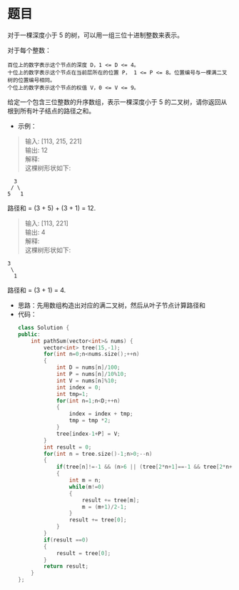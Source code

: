 # 题目
对于一棵深度小于 5 的树，可以用一组三位十进制整数来表示。

对于每个整数：

    百位上的数字表示这个节点的深度 D，1 <= D <= 4。
    十位上的数字表示这个节点在当前层所在的位置 P， 1 <= P <= 8。位置编号与一棵满二叉树的位置编号相同。
    个位上的数字表示这个节点的权值 V，0 <= V <= 9。

给定一个包含三位整数的升序数组，表示一棵深度小于 5 的二叉树，请你返回从根到所有叶子结点的路径之和。



* 示例：

>输入: [113, 215, 221]<br>
输出: 12<br>
解释: <br>
这棵树形状如下:<br>

      3
     / \
    5   1

路径和 = (3 + 5) + (3 + 1) = 12.


>输入: [113, 221]<br>
输出: 4<br>
解释: <br>
这棵树形状如下: <br>

    3
     \
      1

路径和 = (3 + 1) = 4.


* 思路：先用数组构造出对应的满二叉树，然后从叶子节点计算路径和
* 代码：
    ```C++
    class Solution {
    public:
        int pathSum(vector<int>& nums) {
            vector<int> tree(15,-1);
            for(int n=0;n<nums.size();++n)
            {
                int D = nums[n]/100;
                int P = nums[n]/10%10;
                int V = nums[n]%10;
                int index = 0;
                int tmp=1;
                for(int n=1;n<D;++n)
                {
                    index = index + tmp;
                    tmp = tmp *2; 
                }
                tree[index-1+P] = V; 
            }
            int result = 0;
            for(int n = tree.size()-1;n>0;--n)
            {
                if(tree[n]!=-1 && (n>6 || (tree[2*n+1]==-1 && tree[2*n+2]==-1)))
                {
                    int m = n;
                    while(m!=0)
                    {
                        result += tree[m];
                        m = (m+1)/2-1;
                    }
                    result += tree[0];
                }
            }
            if(result ==0)
            {
                result = tree[0];
            }
            return result;
        }
    };
    ```